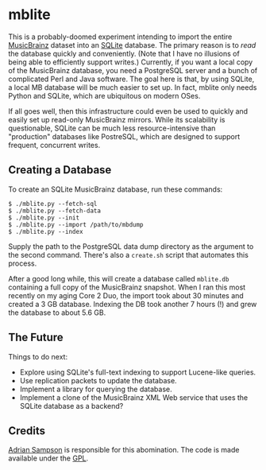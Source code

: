 mblite
======

This is a probably-doomed experiment intending to import the entire
[MusicBrainz][mb] dataset into an [SQLite][sqlite] database. The primary reason
is to *read* the database quickly and conveniently. (Note that I have no
illusions of being able to efficiently support writes.) Currently, if you want
a local copy of the MusicBrainz database, you need a PostgreSQL server and a
bunch of complicated Perl and Java software. The goal here is that, by using
SQLite, a local MB database will be much easier to set up. In fact, mblite only
needs Python and SQLite, which are ubiquitous on modern OSes.

If all goes well, then this infrastructure could even be used to quickly and
easily set up read-only MusicBrainz mirrors. While its scalability is
questionable, SQLite can be much less
resource-intensive than "production" databases like PostreSQL, which are
designed to support frequent, concurrent writes.

[mb]: http://musicbrainz.org/
[sqlite]: http://sqlite.org/

Creating a Database
-------------------

To create an SQLite MusicBrainz database, run these commands:

    $ ./mblite.py --fetch-sql
    $ ./mblite.py --fetch-data
    $ ./mblite.py --init
    $ ./mblite.py --import /path/to/mbdump
    $ ./mblite.py --index

Supply the path to the PostgreSQL data dump directory as the argument to the
second command. There's also a `create.sh` script that automates this process.

After a good long while, this will create a database called `mblite.db`
containing a full copy of the MusicBrainz snapshot. When I ran this most
recently on my aging Core 2 Duo, the import took about 30 minutes
and created a 3 GB database. Indexing the DB took another 7 hours (!) and
grew the database to about 5.6 GB.

[mbdownload]: http://ftp.musicbrainz.org/pub/musicbrainz/data/fullexport/

The Future
----------

Things to do next:

  * Explore using SQLite's full-text indexing to support Lucene-like queries.
  * Use replication packets to update the database.
  * Implement a library for querying the database.
  * Implement a clone of the MusicBrainz XML Web service that uses the SQLite
    database as a backend?

Credits
-------

[Adrian Sampson][adrian] is responsible for this abomination. The code is
made available under the [GPL][gpl].

[adrian]: mailto:adrian@radbox.org
[gpl]: http://www.gnu.org/licenses/gpl.html
